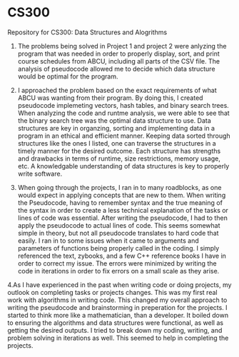 # CS300
Repository for CS300: Data Structures and Alogrithms

1. The problems being solved in Project 1 and project 2 were anlyzing the program that was needed in order to properly display, sort, and print course schedules from ABCU, including all parts of the CSV file. The analysis of pseudocode allowed me to decide which data structure would be optimal for the program. 

2. I approached the problem based on the exact requirements of what ABCU was wanting from their program. By doing this, I created pseudocode implemeting vectors, hash tables, and binary search trees. When analyzing the code and runtme analysis, we were able to see that the binary search tree was the optimal data structure to use. Data structures are key in organzing, sorting and implementing data in a program in an ethical and efficient manner. Keeping data sorted through structures like the ones I listed, one can traverse the structures in a timely manner for the desired outcome. Each structure has strengths and drawbacks in terms of runtime, size restrictions, memory usage, etc.  A knowledgable understanding of data structures is key to properly write software.

3. When going through the projects, I ran in to many roadblocks, as one would expect in applying concepts that are new to them. When writing the Pseudocode, having to remember syntax and the true meaning of the syntax in order to create a less technical explanation of the tasks or lines of code was essential. After writing the pseudocode, I had to then apply the pseudocode to actual lines of code. This seems somewhat simple in theory, but not all pseudocode translates to hard code that easily. I ran in to some issues when it came to arguments and parameters of functions being properly called in the coding. I simply referenced the text, zybooks, and a few C++ reference books I have in order to correct my issue. The errors were minimized by writing the code in iterations in order to fix errors on a small scale as they arise.

4.As I have experienced in the past when writing code or doing projects, my outlook on completing tasks or projects changes. This was my first real work with algorithms in writing code. This changed my overall approach to writing the pseudocode and brainstorming in preperation for the projects. I started to think more like a mathematician, than a developer. It boiled down to ensuring the algorithms and data structures were functional, as well as getting the desired outputs. I tried to break down my coding, writing, and problem solving in iterations as well. This seemed to help in completing the projects.


